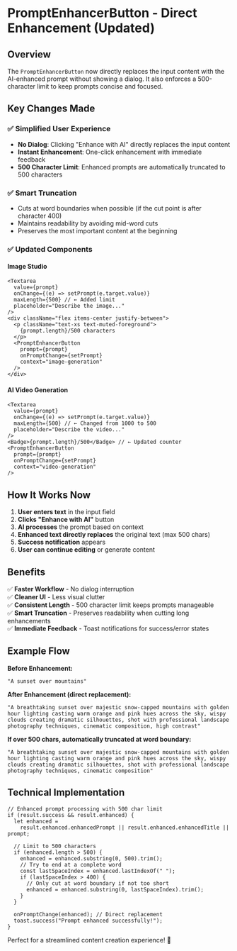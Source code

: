 # PromptEnhancerButton - Direct Enhancement (Updated)

## Overview

The `PromptEnhancerButton` now directly replaces the input content with the AI-enhanced prompt without showing a dialog. It also enforces a 500-character limit to keep prompts concise and focused.

## Key Changes Made

### ✅ **Simplified User Experience**

- **No Dialog**: Clicking "Enhance with AI" directly replaces the input content
- **Instant Enhancement**: One-click enhancement with immediate feedback
- **500 Character Limit**: Enhanced prompts are automatically truncated to 500 characters

### ✅ **Smart Truncation**

- Cuts at word boundaries when possible (if the cut point is after character 400)
- Maintains readability by avoiding mid-word cuts
- Preserves the most important content at the beginning

### ✅ **Updated Components**

#### **Image Studio**

```tsx
<Textarea
  value={prompt}
  onChange={(e) => setPrompt(e.target.value)}
  maxLength={500} // ← Added limit
  placeholder="Describe the image..."
/>
<div className="flex items-center justify-between">
  <p className="text-xs text-muted-foreground">
    {prompt.length}/500 characters
  </p>
  <PromptEnhancerButton
    prompt={prompt}
    onPromptChange={setPrompt}
    context="image-generation"
  />
</div>
```

#### **AI Video Generation**

```tsx
<Textarea
  value={prompt}
  onChange={(e) => setPrompt(e.target.value)}
  maxLength={500} // ← Changed from 1000 to 500
  placeholder="Describe the video..."
/>
<Badge>{prompt.length}/500</Badge> // ← Updated counter
<PromptEnhancerButton
  prompt={prompt}
  onPromptChange={setPrompt}
  context="video-generation"
/>
```

## How It Works Now

1. **User enters text** in the input field
2. **Clicks "Enhance with AI"** button
3. **AI processes** the prompt based on context
4. **Enhanced text directly replaces** the original text (max 500 chars)
5. **Success notification** appears
6. **User can continue editing** or generate content

## Benefits

✅ **Faster Workflow** - No dialog interruption  
✅ **Cleaner UI** - Less visual clutter  
✅ **Consistent Length** - 500 character limit keeps prompts manageable  
✅ **Smart Truncation** - Preserves readability when cutting long enhancements  
✅ **Immediate Feedback** - Toast notifications for success/error states

## Example Flow

**Before Enhancement:**

```
"A sunset over mountains"
```

**After Enhancement (direct replacement):**

```
"A breathtaking sunset over majestic snow-capped mountains with golden hour lighting casting warm orange and pink hues across the sky, wispy clouds creating dramatic silhouettes, shot with professional landscape photography techniques, cinematic composition, high contrast"
```

**If over 500 chars, automatically truncated at word boundary:**

```
"A breathtaking sunset over majestic snow-capped mountains with golden hour lighting casting warm orange and pink hues across the sky, wispy clouds creating dramatic silhouettes, shot with professional landscape photography techniques, cinematic composition"
```

## Technical Implementation

```tsx
// Enhanced prompt processing with 500 char limit
if (result.success && result.enhanced) {
  let enhanced =
    result.enhanced.enhancedPrompt || result.enhanced.enhancedTitle || prompt;

  // Limit to 500 characters
  if (enhanced.length > 500) {
    enhanced = enhanced.substring(0, 500).trim();
    // Try to end at a complete word
    const lastSpaceIndex = enhanced.lastIndexOf(" ");
    if (lastSpaceIndex > 400) {
      // Only cut at word boundary if not too short
      enhanced = enhanced.substring(0, lastSpaceIndex).trim();
    }
  }

  onPromptChange(enhanced); // Direct replacement
  toast.success("Prompt enhanced successfully!");
}
```

Perfect for a streamlined content creation experience! 🚀
